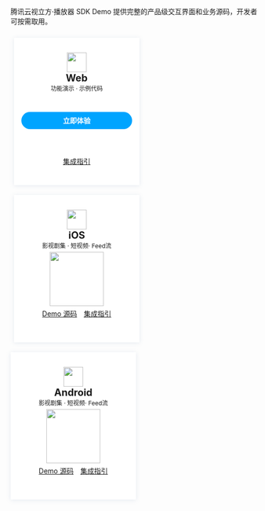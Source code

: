 <style>
.markdown-text-box table th,.markdown-text-box table td{
    text-align: center;
}
/*卡片*/
.preview-demo-section .preview-demo-item {
    display: inline-block;
    width: 226px;
    height: 300px;
    background: #fff;
    box-shadow: 0 1px 8px 0 rgb(156 175 204 / 25%);
    border-radius: 1px;
    text-align: center;
    padding: 0 15px;
    margin: 10px 13px 10px 7px;
    vertical-align: top;
}
/*顶部icon距离卡片上方的尺寸*/
.preview-demo-section .preview-demo-item .demo-item-header {
    margin-top: 30px;
}
/*卡片文字描述字体大小，如web：功能演示·示例代码*/
.preview-demo-section .preview-demo-item .demo-item-desc {
    font-size: 12px;
}
/*web底部链接*/
.preview-demo-section .preview-demo-item .demo-item-link-web {
    font-size: 14px;
	 margin-top: 55px;
}
/*iOS/Android底部链接*/
.preview-demo-section .preview-demo-item .demo-item-link {
    font-size: 14px;
	 margin-top: 5px;
}
/*卡片标题*/
.preview-demo-section .preview-demo-item .demo-item-platform {
    font-size: 20px;
    font-weight: bold;
}
/*卡片顶部icon和标题的距离
.preview-demo-section .preview-demo-item .demo-logo-wrapper {
    line-height: 1;
}
/*顶部icon图标大小*/
.preview-demo-section .preview-demo-item .demo-item-header img {
    box-shadow: none;
    width: 40px;
    height: 40px;
}
/*底部二维码的距离上方位置*/
.preview-demo-section .preview-demo-item.style-qrcode .demo-item-download {
    margin-top: 5px;
}
/*web按钮距离上方位置*/
.preview-demo-section .preview-demo-item.style-web .demo-item-download {
    margin-top: 40px;
}
/*底部二维码大小*/
.preview-demo-section .preview-demo-item .demo-item-download img {
    box-shadow: none;
    width: 110px;
    height: 110px;
}
/*web内部按钮*/
.preview-demo-section .preview-demo-item.style-web .demo-item-download .demo-item-download-btn {
    color: #fff;
		border-radius: 30px;
    background-color: #00a4ff;
    height: 35px;
    line-height: 35px;
    margin-bottom: 6px;
		font-weight: bold;
}
/*内部按钮悬停展示手图标*/
.preview-demo-section .preview-demo-item .demo-item-download .demo-item-download-btn:hover {
    cursor: pointer;
}

</style>
腾讯云视立方·播放器 SDK Demo 提供完整的产品级交互界面和业务源码，开发者可按需取用。
<div class="preview-demo-section" id="demo-card">
 <div class="preview-demo-item style-web">
        <div class="demo-item-header">
            <div class="demo-logo-wrapper">
                <img src="https://qcloudimg.tencent-cloud.cn/raw/ff4dc34a1c72fdb26fc41c1268898025.svg" data-nonescope="true">
            </div>
            <div class="demo-item-platform">Web</div>
        </div>
        <div class="demo-item-desc">
           功能演示 · 示例代码
        </div>
        <div class="demo-item-download">
            <div class="demo-item-download-btn" onclick="window.open('https://tcplayer.vcube.tencent.com/');reportEvent({name: 'demo-click-web', ext1: 'api-sample'});">立即体验</div>
        </div>
				<div class="demo-item-link-web">
				<a href="https://cloud.tencent.com/document/product/881/77877">集成指引</a>
        </div>
	 </div>
	 <div class="preview-demo-item style-qrcode">
        <div class="demo-item-header">
            <div class="demo-logo-wrapper">
                <img src="https://qcloudimg.tencent-cloud.cn/raw/36154dc8bb7c93826dbdc6fdcec4e194.svg" data-nonescope="true">
            </div>
            <div class="demo-item-platform">iOS</div>
        </div>
        <div class="demo-item-desc">
           影视剧集 · 短视频· Feed流
        </div>
        <div class="demo-item-download">
            <img src="https://qcloudimg.tencent-cloud.cn/raw/6e810724c1102666fcf7cf274c8776b0.png">
        </div>
								<div class="demo-item-link">
				<a href="https://github.com/LiteAVSDK/Player_iOS">Demo 源码</a>
				 <a style="margin-left: 10px;" href="https://cloud.tencent.com/document/product/881/77878">集成指引</a>
        </div>
    </div>
    <div class="preview-demo-item style-qrcode" style="margin-left:0">
        <div class="demo-item-header">
            <div class="demo-logo-wrapper">
                <img src="https://qcloudimg.tencent-cloud.cn/raw/53be7f245c4d11d3aefcb6dc53918757.svg" data-nonescope="true">
            </div>
            <div class="demo-item-platform">Android</div>
        </div>
        <div class="demo-item-desc">
           影视剧集 · 短视频· Feed流
        </div>
        <div class="demo-item-download">
            <img src="https://main.qcloudimg.com/raw/8a603ced0a61983018c794df842f7029.png">
        </div>
					<div class="demo-item-link">
				<a href="https://github.com/LiteAVSDK/Player_Android">Demo 源码</a>
				 <a style="margin-left: 10px;" href="https://cloud.tencent.com/document/product/881/77881">集成指引</a>
        </div>
				 </div>		
    </div>
    </div>
</div> 
